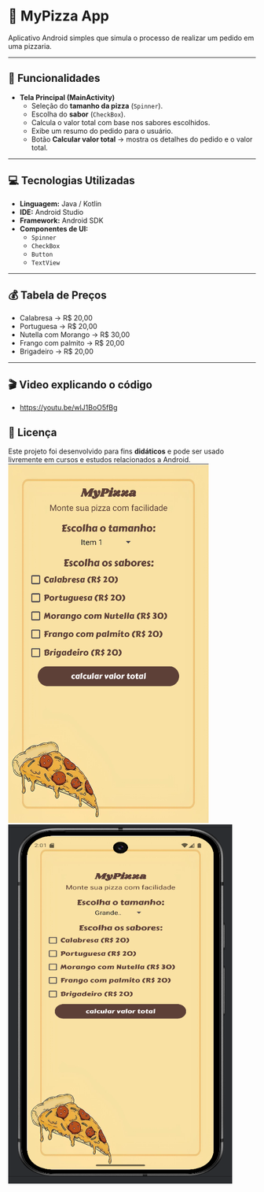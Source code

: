 # 🍕 MyPizza App

Aplicativo Android simples que simula o processo de realizar um pedido em uma pizzaria.

---

## 📲 Funcionalidades

- **Tela Principal (MainActivity)**  
  - Seleção do **tamanho da pizza** (`Spinner`).  
  - Escolha do **sabor** (`CheckBox`).  
  - Calcula o valor total com base nos sabores escolhidos.
  - Exibe um resumo do pedido para o usuário.
  - Botão **Calcular valor total** → mostra os detalhes do pedido e o valor total.
    
---

## 💻 Tecnologias Utilizadas

- **Linguagem:** Java / Kotlin  
- **IDE:** Android Studio  
- **Framework:** Android SDK  
- **Componentes de UI:**  
  - `Spinner`  
  - `CheckBox`  
  - `Button`  
  - `TextView`  

---

## 💰 Tabela de Preços

- Calabresa → R$ 20,00 
- Portuguesa → R$ 20,00 
- Nutella com Morango → R$ 30,00
- Frango com palmito → R$ 20,00
- Brigadeiro → R$ 20,00

---

## 🎬 Video explicando o código

- https://youtu.be/wlJ1BoO5fBg

## 📝 Licença

Este projeto foi desenvolvido para fins **didáticos** e pode ser usado livremente em cursos e estudos relacionados a Android.  
<img width="408" height="730" alt="image" src="https://github.com/alevenancioq7/MyPizza/blob/master/modelo1.png" /> 
<img width="456" height="730" alt="image" src="https://github.com/alevenancioq7/MyPizza/blob/master/modelo2.png" />
